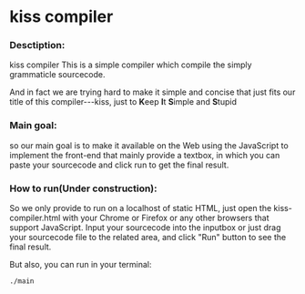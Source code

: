 kiss compiler
===

### Desctiption:
   kiss compiler
   This is a simple compiler which compile the simply grammaticle sourcecode.

   And in fact we are trying hard to make it simple and concise that just fits our title of this compiler---kiss, just to <strong>K</strong>eep <strong>I</strong>t <strong>S</strong>imple and <strong>S</strong>tupid

### Main goal:
   so our main goal is to make it available on the Web using the JavaScript to implement the front-end that mainly provide a textbox, in which you can paste your sourcecode and click run to get the final result.

### How to run(Under construction):
   So we only provide to run on a localhost of static HTML, just open the kiss-compiler.html with your Chrome or Firefox or any other browsers that support JavaScript.
   Input your sourcecode into the inputbox or just drag your sourcecode file to the related area, and click "Run" button to see the final result.

But also, you can run in your terminal:

	./main
